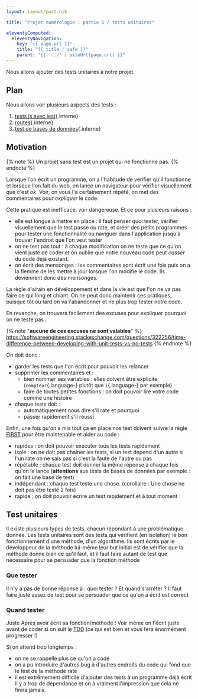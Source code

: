 ```yaml
---
layout: layout/post.njk

title: "Projet numérologie : partie 5 / tests unitaires"

eleventyComputed:
  eleventyNavigation:
    key: "{{ page.url }}"
    title: "{{ title | safe }}"
    parent: "{{ '../' | siteUrl(page.url) }}"
---
```


<!-- début résumé -->

Nous allons ajouter des tests unitaires à notre projet.

<!-- fin résumé -->

## Plan

Nous allons voir plusieurs aspects des tests :

1. [tests js avec jest](./js-jest){.interne}
2. [routes](./tests-routes){.interne}
3. [test de bases de données](./tests-db){.interne}

## Motivation

{% note %}
Un projet sans test est un projet qui ne fonctionne pas.
{% endnote %}

Lorsque l'on écrit un programme, on a l'habitude de vérifier qu'il fonctionne et lorsque l'on fait du web, on lance un navigateur pour vérifier visuellement que c'est *ok*. Voir, on vous l'a certainement répété, on met des commentaires pour *expliquer* le code.

Cette pratique est inefficace, voir dangereuse. Et ce pour plusieurs raisons :

* elle est longue à mettre en place : il faut penser quoi tester, vérifier visuellement que le test passe ou rate, et créer des petits programmes pour tester une fonctionnalité ou naviguer dans l'application jusqu'à trouver l'endroit que l'on veut tester
* on ne test pas tout : à chaque modification on ne teste que ce qu'on vient juste de coder et on oublie que notre nouveau code peut *casser* du code déjà existant.
* on écrit des mensonges : les commentaires sont écrit une fois puis on a la flemme de les mettre à jour lorsque l'on modifie le code. Ils deviennent donc des mensonges.

La règle d'airain en développement et dans la vie est que l'on ne va pas faire ce qui long et chiant. On ne peut donc maintenir ces pratiques, puisque tôt ou tard on va l'abandonner et ne plus trop tester notre code.

En revanche, on trouvera facilement des excuses pour expliquer pourquoi on ne teste pas :

{% note "**aucune de ces excuses ne sont valables**" %}
 <https://softwareengineering.stackexchange.com/questions/322256/time-difference-between-developing-with-unit-tests-vs-no-tests>
{% endnote %}

On doit donc :

* garder les tests que l'on écrit pour pouvoir les relancer
* supprimer les commentaires et :
  * bien nommer ses variables : elles doivent être explicite (`compteur`{.language-} plutôt que `i`{.language-} par exemple)
  * faire de toutes petites fonctions : on doit pouvoir lire votre code comme une histoire
* chaque tests doit :
  * automatiquement nous dire s'il rate et pourquoi
  * passer rapidement s'il réussi

Enfin, une fois qu'on a mis tout ça en place nos test doivent suivre la règle [FIRST](<https://medium.com/@chapuyj/5-principes-pour-guider-l-ecriture-des-tests-unitaires-be25cda2652>) pour être maintenable et aider au code :

* rapides : on doit pouvoir exécuter tous les tests rapidement
* isolé : on ne doit pas chaîner les tests, si un test dépend d'un autre si l'un rate on ne sais pas si c'est la faute de l'autre ou pas
* répétable : chaque test doit donner la même réponse à chaque fois qu'on le lance (**attentions** aux tests de bases de données par exemple : on fait une base de test)
* indépendant : chaque test teste une chose. (corollaire : Une chose ne doit pas être testé 2 fois)
* rapide : on doit pouvoir écrire un test rapidement et à tout moment

## Test unitaires

Il existe plusieurs types de tests, chacun répondant à une problématique donnée. Les tests unitaires sont des tests qui vérifient (en isolation) le bon fonctionnement d'une méthode, d'un algorithme. Ils sont écrits par le développeur de la méthode lui-même leur but initial est de vérifier que la méthode donne bien ce qu'il faut, et il faut faire autant de test que nécessaire pour se persuader que la fonction méthode

### Que tester

Il n'y a pas de bonne réponse à : quoi tester ? Et quand s'arrêter ? Il faut faire juste assez de test pour se persuader que ce qu'on a écrit est correct

### Quand tester

Juste Après avoir écrit sa fonction/méthode ! Voir même on l'écrit juste avant de coder si on suit le [TDD](https://fr.wikipedia.org/wiki/Test_driven_development) (ce qui est bien et vous fera énormément progresser !)

Si on attend trop longtemps :

* on ne se rappelle plus ce qu'on a codé
* on a pu introduire d'autres bug à d'autres endroits du code qui fond que le test de la méthode rate
* il est extrêmement difficile d'ajouter des tests à un programme déjà écrit il y a trop de dépendance et on à vraiment l'impression que cela ne finira jamais.
